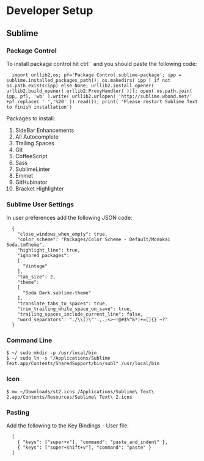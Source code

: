 # Developer Setup

## Sublime


### Package Control

To install package control hit ctrl ` and you should paste the following code:

```
  import urllib2,os; pf='Package Control.sublime-package'; ipp = sublime.installed_packages_path(); os.makedirs( ipp ) if not os.path.exists(ipp) else None; urllib2.install_opener( urllib2.build_opener( urllib2.ProxyHandler( ))); open( os.path.join( ipp, pf), 'wb' ).write( urllib2.urlopen( 'http://sublime.wbond.net/' +pf.replace( ' ','%20' )).read()); print( 'Please restart Sublime Text to finish installation')
```


Packages to install:

1. SideBar Enhancements
2. All Autocomplete
3. Trailing Spaces
4. Git
5. CoffeeScript
6. Sass
7. SublimeLinter
8. Emmet
9. GitHubinator
10. Bracket Highlighter

### Sublime User Settings

In user preferences add the following JSON code:

```
  {
    "close_windows_when_empty": true,
    "color_scheme": "Packages/Color Scheme - Default/Monokai Soda.tmTheme",
    "highlight_line": true,
    "ignored_packages":
    [
      "Vintage"
    ],
    "tab_size": 2,
    "theme":
    [
      "Soda Dark.sublime-theme"
    ],
    "translate_tabs_to_spaces": true,
    "trim_trailing_white_space_on_save": true,
    "trailing_spaces_include_current_line": false,
    "word_separators": "./\\()\"':,.;<>~!@#$%^&*|+=[]{}`~?"
  }
```

### Command Line

```
$ ~/ sudo mkdir -p /usr/local/bin
$ ~/ sudo ln -s "/Applications/Sublime Text.app/Contents/SharedSupport/bin/subl" /usr/local/bin
```

### Icon

	$ mv ~/Downloads/st2.icns /Applications/Sublime\ Text\ 2.app/Contents/Resources/Sublime\ Text\ 2.icns


### Pasting

Add the following to the Key Bindings - User file:
```
  [
    { "keys": ["super+v"], "command": "paste_and_indent" },
    { "keys": ["super+shift+v"], "command": "paste" }
  ]
```

